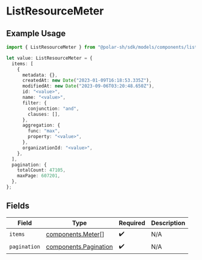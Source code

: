 # ListResourceMeter

## Example Usage

```typescript
import { ListResourceMeter } from "@polar-sh/sdk/models/components/listresourcemeter.js";

let value: ListResourceMeter = {
  items: [
    {
      metadata: {},
      createdAt: new Date("2023-01-09T16:18:53.335Z"),
      modifiedAt: new Date("2023-09-06T03:20:48.650Z"),
      id: "<value>",
      name: "<value>",
      filter: {
        conjunction: "and",
        clauses: [],
      },
      aggregation: {
        func: "max",
        property: "<value>",
      },
      organizationId: "<value>",
    },
  ],
  pagination: {
    totalCount: 47105,
    maxPage: 607201,
  },
};
```

## Fields

| Field                                                          | Type                                                           | Required                                                       | Description                                                    |
| -------------------------------------------------------------- | -------------------------------------------------------------- | -------------------------------------------------------------- | -------------------------------------------------------------- |
| `items`                                                        | [components.Meter](../../models/components/meter.md)[]         | :heavy_check_mark:                                             | N/A                                                            |
| `pagination`                                                   | [components.Pagination](../../models/components/pagination.md) | :heavy_check_mark:                                             | N/A                                                            |